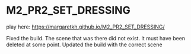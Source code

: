 # M2_PR2_SET_DRESSING
 
play here: https://margaretkh.github.io/M2_PR2_SET_DRESSING/

Fixed the build. The scene that was there did not exist. It must have been deleted at some point. Updated the build with the correct scene
